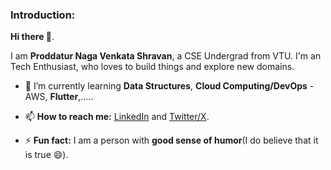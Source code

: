 <!--

**pnvshravan/pnvshravan** is a ✨ _special_ ✨ repository because its `README.md` (this file) appears on your GitHub profile.

Here are some ideas to get you started:

- 🔭 I’m currently working on ...
- 🌱 I’m currently learning ...
- 👯 I’m looking to collaborate on ...
- 🤔 I’m looking for help with ...
- 💬 Ask me about ...
- 📫 How to reach me: ...
- 😄 Pronouns: ...
- ⚡ Fun fact: ...
-->

### Introduction:
**Hi there 👋**.

I am **Proddatur Naga Venkata Shravan**, a CSE Undergrad from VTU. I'm an Tech Enthusiast, who loves to build things and explore new domains.

- 🌱 I’m currently learning **Data Structures**, **Cloud Computing/DevOps** - AWS, **Flutter**,.....
  
- 📫 **How to reach me:** [LinkedIn](https://www.linkedin.com/in/pnvshravan) and [Twitter/X](https://x.com/pnvshravan</a>).
  
- ⚡ **Fun fact:** I am a person with **good sense of humor**(I do believe that it is true 😄).


